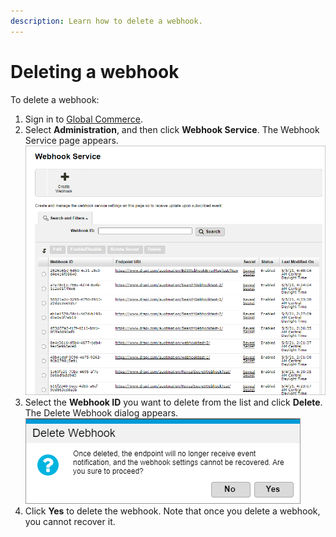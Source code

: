```yaml
---
description: Learn how to delete a webhook.
---
```


# Deleting a webhook

To delete a webhook:

1. Sign in to [Global Commerce](https://gc.digitalriver.com/gc/ent/login.do).
2. Select **Administration**, and then click **Webhook Service**. The Webhook Service page appears. \
   <img src="../../.gitbook/assets/Webhook-Service.png" alt="" data-size="original">&#x20;
3. Select the **Webhook ID** you want to delete from the list and click **Delete**. The Delete Webhook dialog appears.\
   &#x20;<img src="../../.gitbook/assets/Delete-Webhook.png" alt="" data-size="original">&#x20;
4. Click **Yes** to delete the webhook. Note that once you delete a webhook, you cannot recover it.

